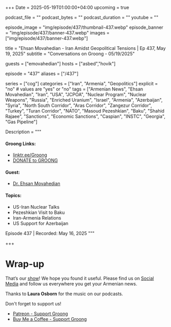 +++
Date = 2025-05-19T01:00:00+04:00
upcoming = true

podcast_file = ""
podcast_bytes = ""
podcast_duration = ""
youtube = ""

episode_image = "img/episode/437/thumbnail-437.webp"
episode_banner = "img/episode/437/banner-437.webp"
images = ["img/episode/437/banner-437.webp"]

title = "Ehsan Movahedian - Iran Amidst Geopolitical Tensions | Ep 437, May 19, 2025"
subtitle = "Conversations on Groong - 05/19/2025"

guests = ["emovahedian"]
hosts = ["asbed","hovik"]

episode = "437"
aliases = ["/437"]

series = ["cog"]
categories = ["Iran", "Armenia", "Geopolitics"]
explicit = "no" # values are "yes" or "no"
tags = ["Armenian News", "Ehsan Movahedian", "Iran", "USA", "JCPOA", "Nuclear Program", "Nuclear Weapons", "Russia", "Enriched Uranium", "Israel", "Armenia", "Azerbaijan", "Syria", "North South Corridor", "Aras Corridor", "Zangezur Corridor", "Turkey", "Turan Corridor", "NATO", "Masoud Pezeshkian", "Baku", "Shahid Rajaee", "Sanctions", "Economic Sanctions", "Caspian", "INSTC", "Georgia", "Gas Pipeline"]

Description = """

#### Groong Links:
* [linktr.ee/Groong](https://linktr.ee/groong)
* [DONATE to GROONG](https://podcasts.groong.org/donate)

#### Guest:
* [Dr. Ehsan Movahedian](/guest/emovahedian)

#### Topics:
* US-Iran Nuclear Talks
* Pezeshkian Visit to Baku
* Iran-Armenia Relations
* US Support for Azerbaijan

Episode 437 | Recorded: May 16, 2025
"""

+++




# Wrap-up

That’s our [show](https://podcasts.groong.org/)! We hope you found it useful. Please find us on [Social Media](https://linktr.ee/groong) and follow us everywhere you get your Armenian news.

Thanks to **Laura Osborn** for the music on our podcasts.

Don't forget to support us!
* [Patreon - Support Groong](https://www.patreon.com/ann_groong)
* [Buy Me a Coffee - Support Groong](https://www.buymeacoffee.com/groong)
